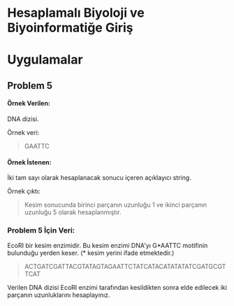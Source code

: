 
# Hesaplamalı Biyoloji ve Biyoinformatiğe Giriş
# Uygulamalar

## Problem 5

#### Örnek Verilen:

DNA dizisi.

Örnek veri: 

> GAATTC

#### Örnek İstenen:

İki tam sayı olarak hesaplanacak sonucu içeren açıklayıcı string.

Örnek çıktı:

> Kesim sonucunda birinci parçanın uzunluğu 1 ve ikinci parçanın uzunluğu 5 olarak hesaplanmıştır.

### Problem 5 İçin Veri:

EcoRI bir kesim enzimidir. Bu kesim enzimi DNA'yı G\*AATTC motifinin bulunduğu yerden keser. (\* kesim yerini ifade etmektedir.)

> ACTGATCGATTACGTATAGTAGAATTCTATCATACATATATATCGATGCGTTCAT

Verilen DNA dizisi EcoRI enzimi tarafından kesildikten sonra elde edilecek iki parçanın uzunluklarını hesaplayınız.
